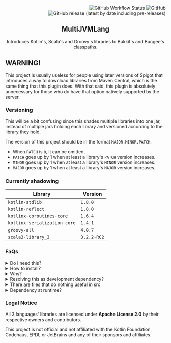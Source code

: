 <div align="right">

![GitHub Workflow Status](https://img.shields.io/github/workflow/status/harulol/multi-jvm-lang/gradle?style=plastic) ![GitHub](https://img.shields.io/github/license/harulol/multi-jvm-lang?style=plastic) ![GitHub release (latest by date including pre-releases)](https://img.shields.io/github/v/release/harulol/multi-jvm-lang?include_prereleases&style=plastic)
</div>

<div align="center">

## MultiJVMLang

Introduces Kotlin's, Scala's and Groovy's libraries to Bukkit's and Bungee's classpaths.
</div>

## WARNING!

This project is usually useless for people using later versions of Spigot that introduces a way to download libraries from Maven Central, which is the same thing that this plugin
does. With that said, this plugin is absolutely unnecessary for those who do have that option natively supported by the server.

### Versioning

This will be a bit confusing since this shades multiple libraries into one jar, instead of multiple jars holding each library and versioned according to the library they hold.

The version of this project should be in the format `MAJOR.MINOR.PATCH`:

- When `PATCH` is `0`, it can be omitted.
- `PATCH` goes up by 1 when at least a library's `PATCH` version increases.
- `MINOR` goes up by 1 when at least a library's `MINOR` version increases.
- `MAJOR` goes up by 1 when at least a library's `MAJOR` version increases.

### Currently shadowing

| Library                      | Version     |
|------------------------------|-------------|
| `kotlin-stdlib`              | `1.8.0`     |
| `kotlin-reflect`             | `1.8.0`     |
| `kotlinx-coroutines-core`    | `1.6.4`     |
| `kotlinx-serialization-core` | `1.4.1`     |
| `groovy-all`                 | `4.0.7`     |
| `scala3-library_3`           | `3.2.2-RC2` |

### FaQs

<details>
<summary>Do I need this?</summary>

If running a server with version below `1.16`-ish, maybe if you have projects that use these languages. Otherwise, no.
</details>

<details>
<summary>How to install?</summary>

Just like any other plugin! By using the provided and very self-explanatory `plugins` folder?
</details>

<details>
<summary>Why?</summary>

So plugin developers using these languages don't have to shadow in the standard libraries of these languages for them to be usable.
</details>

<details>
<summary>Resolving this as development dependency?</summary>

No. Just use the language's provided libraries. If you use this, you must have like all 4 languages in the project lol.
</details>

<details>
<summary>There are files that do nothing useful in src</summary>

Yea, because they only serve as entrypoints for Bukkit and Bungee to recognize and load the classes.
</details>

<details>
<summary>Dependency at runtime?</summary>

Properly the same for both `bungee.yml` and `plugin.yml`.

```yaml
depend: [ MultiJVMLang ]
```

</details>

### Legal Notice

All 3 languages' libraries are licensed under **Apache License 2.0** by their respective owners and contributors.

This project is not official and not affiliated with the Kotlin Foundation, Codehaus, EPDL or JetBrains and any of their sponsors and affiliates.